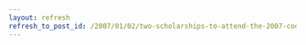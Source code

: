 ```yaml
---
layout: refresh
refresh_to_post_id: /2007/01/02/two-scholarships-to-attend-the-2007-code4lib-conference
---
```

